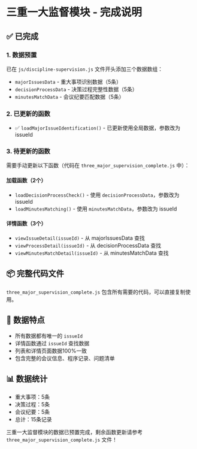 # 三重一大监督模块 - 完成说明

## ✅ 已完成

### 1. 数据预置
已在 `js/discipline-supervision.js` 文件开头添加三个数据数组：
- `majorIssuesData` - 重大事项识别数据（5条）
- `decisionProcessData` - 决策过程完整性数据（5条）
- `minutesMatchData` - 会议纪要匹配数据（5条）

### 2. 已更新的函数
- ✅ `loadMajorIssueIdentification()` - 已更新使用全局数据，参数改为 issueId

### 3. 待更新的函数
需要手动更新以下函数（代码在 `three_major_supervision_complete.js` 中）：

#### 加载函数（2个）
- `loadDecisionProcessCheck()` - 使用 `decisionProcessData`，参数改为 issueId
- `loadMinutesMatching()` - 使用 `minutesMatchData`，参数改为 issueId

#### 详情函数（3个）
- `viewIssueDetail(issueId)` - 从 majorIssuesData 查找
- `viewProcessDetail(issueId)` - 从 decisionProcessData 查找
- `viewMinutesMatchDetail(issueId)` - 从 minutesMatchData 查找

## 📦 完整代码文件
`three_major_supervision_complete.js` 包含所有需要的代码，可以直接复制使用。

## 🎯 数据特点
- 所有数据都有唯一的 `issueId`
- 详情函数通过 `issueId` 查找数据
- 列表和详情页面数据100%一致
- 包含完整的会议信息、程序记录、问题清单

## 📊 数据统计
- 重大事项：5条
- 决策过程：5条  
- 会议纪要：5条
- 总计：15条记录

三重一大监督模块的数据已预置完成，剩余函数更新请参考 `three_major_supervision_complete.js` 文件！
